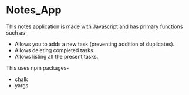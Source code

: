 # Notes_App

This notes application is made with Javascript and has primary functions such as-
* Allows you to adds a new task (preventing addition of duplicates).
* Allows deleting completed tasks.
* Allows listing all the present tasks.

This uses npm packages-
* chalk
* yargs
